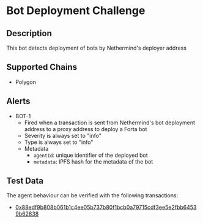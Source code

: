 # Bot Deployment Challenge

## Description

This bot detects deployment of bots by Nethermind's deployer address

## Supported Chains

- Polygon

## Alerts

- BOT-1
  - Fired when a transaction is sent from Nethermind's bot deployment address to a proxy address to deploy a Forta bot
  - Severity is always set to "info"
  - Type is always set to "info"
  - Metadata
    - `agentId`: unique identifier of the deployed bot
    - `metadata`: IPFS hash for the metadata of the bot

## Test Data

The agent behaviour can be verified with the following transactions:

- [0x88edf9b808b061b1c4ee05b737b80f1bcb0a79715cdf3ee5e2fbb64539b62838](https://polygonscan.com/tx/0x88edf9b808b061b1c4ee05b737b80f1bcb0a79715cdf3ee5e2fbb64539b62838)
